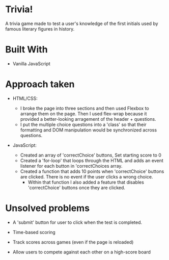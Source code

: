 # Trivia!
A trivia game made to test a user's knowledge of the first initials used by famous literary figures in history.  


# Built With
* Vanilla JavaScript 


# Approach taken 
* HTML/CSS: 
    - I broke the page into three sections and then used Flexbox to arrange them on the page. Then I used flex-wrap because it provided a better-looking arragement of the header + questions.
    - I put the multiple choice questions into a 'class' so that their formatting and DOM manipulation would be synchronized across questions. 

* JavaScript: 
    - Created an array of 'correctChoice' buttons, Set starting score to 0  
    - Created a 'for-loop' that loops through the HTML and adds an event listener for each button in 'correctChoices array. 
    - Created a function that adds 10 points when 'correctChoice' buttons are clicked. There is no event if the user clicks a wrong choice. 
        - Within that function I also added a feature that disables 'correctChoice' buttons once they are clicked. 


# Unsolved problems 
- A 'submit' button for user to click when the test is completed. 

- Time-based scoring

- Track scores across games (even if the page is reloaded)

- Allow users to compete against each other on a high-score board
